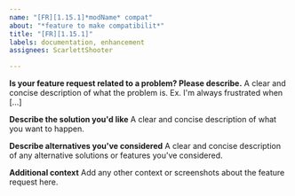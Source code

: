 ```yaml
---
name: "[FR][1.15.1]*modName* compat"
about: "*feature to make compatibilit*"
title: "[FR][1.15.1]"
labels: documentation, enhancement
assignees: ScarlettShooter

---
```


**Is your feature request related to a problem? Please describe.**
A clear and concise description of what the problem is. Ex. I'm always frustrated when [...]

**Describe the solution you'd like**
A clear and concise description of what you want to happen.

**Describe alternatives you've considered**
A clear and concise description of any alternative solutions or features you've considered.

**Additional context**
Add any other context or screenshots about the feature request here.
